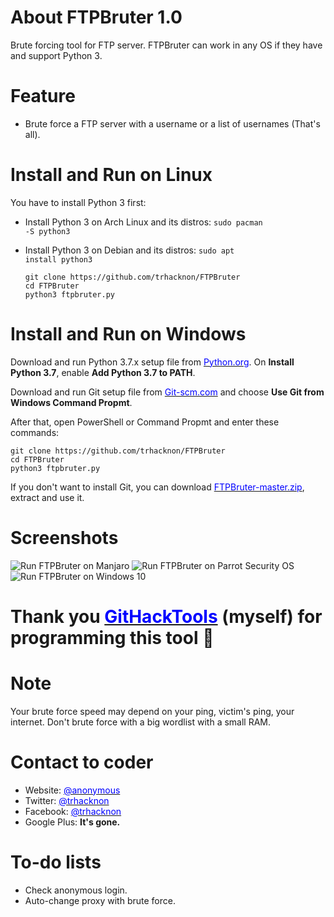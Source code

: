 # About FTPBruter 1.0
Brute forcing tool for FTP server. FTPBruter can work in any OS if they have and support Python 3.

# Feature
 * Brute force a FTP server with a username or a list of usernames (That's all).
 
# Install and Run on Linux
You have to install Python 3 first:
 * Install Python 3 on Arch Linux and its distros: <code>sudo pacman -S python3</code>
 * Install Python 3 on Debian and its distros: <code>sudo apt install python3</code>

       git clone https://github.com/trhacknon/FTPBruter
       cd FTPBruter
       python3 ftpbruter.py
       
# Install and Run on Windows
Download and run Python 3.7.x setup file from <a href="https://python.org" target="_blank"><span style="color: blue">Python.org</span></a>.
On <strong>Install Python 3.7</strong>, enable <strong>Add Python 3.7 to PATH</strong>.

Download and run Git setup file from <a href="https://Git-scm.com" target="_blank"><span style="color: blue">Git-scm.com</span></a> and choose <strong>Use Git from Windows Command Propmt</strong>.

After that, open PowerShell or Command Propmt and enter these commands:

    git clone https://github.com/trhacknon/FTPBruter
    cd FTPBruter
    python3 ftpbruter.py

If you don't want to install Git, you can download <a href="https://github.com/trhacknon/FTPBruter/archive/master.zip" target="_blank"><span style="color: blue">FTPBruter-master.zip</span></a>, extract and use it.

# Screenshots
![Run FTPBruter on Manjaro](https://raw.githubusercontent.com/GitHackTools/Store-the-pictures/master/FTPBruter%201.0%20-%20Manjaro.png)
![Run FTPBruter on Parrot Security OS](https://raw.githubusercontent.com/GitHackTools/Store-the-pictures/master/FTPBruter%201.0%20-%20ParrotSec.png)
![Run FTPBruter on Windows 10](https://raw.githubusercontent.com/GitHackTools/Store-the-pictures/master/FTPBruter%201.0%20-%20Windows.png)

# Thank you <a href="https://githacktools.blogspot.com" target="_blank"><span style="color: blue">GitHackTools</span></a> (myself) for programming this tool 🙂

# Note
Your brute force speed may depend on your ping, victim's ping, your internet. Don't brute force with a big wordlist with a small RAM.

# Contact to coder
 * Website: <a href="https://githacktools.blogspot.com" target="_blank"><span style="color: blue">@anonymous</span></a>
 * Twitter: <a href="https://twitter.com/" target="_blank"><span style="color: blue">@trhacknon</span></a>
 * Facebook: <a href="https://github.com/trhacknon" target="_blank"><span style="color: blue">@trhacknon</span></a>
 * Google Plus: <strong>It's gone.</strong>

# To-do lists
 * Check anonymous login.
 * Auto-change proxy with brute force.
